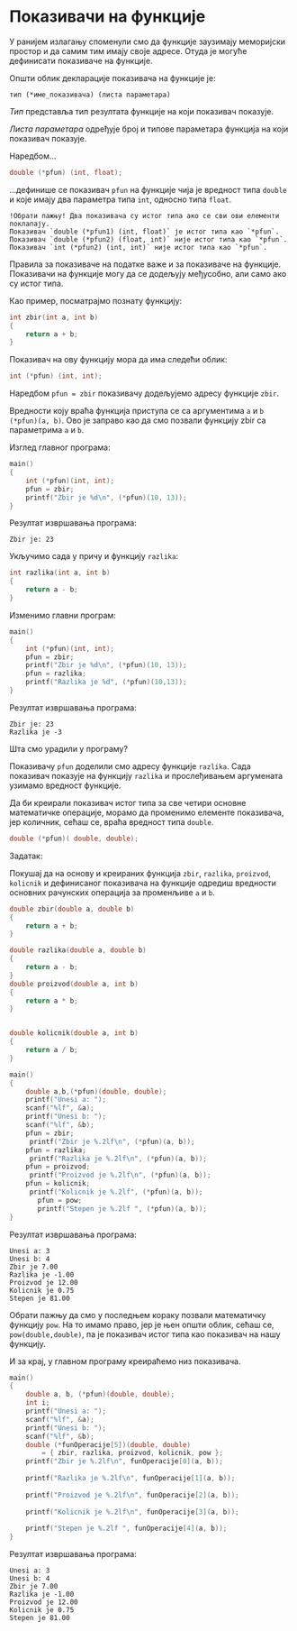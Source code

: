 # Показивачи на функције

У ранијем излагању споменули смо да функције заузимају меморијски простор и да самим
тим имају своје адресе. Отуда је могуће дефинисати показиваче на функције.

Општи облик декларације показивача на функције је:

`тип (*име_показивача) (листа параметара)`

*Тип* представља тип резултата функције на који показивач показује.

*Листа параметара* одређује број и типове параметара функција на који показивач показује.

Наредбом…

```c
double (*pfun) (int, float);
```

…дефинише се показивач `pfun` на функције чија је вредност типа `double` и које имају два
параметра типа `int`, односно типа `float`.

```{infonote}
!Обрати пажњу! Два показивача су истог типа ако се сви ови елементи поклапају.
Показивач `double (*pfun1) (int, float)` је истог типа као `*pfun`.
Показивач `double (*pfun2) (float, int)` није истог типа као `*pfun`.
Показивач `int (*pfun2) (int, int)` није истог типа као `*pfun`.
```

Правила за показиваче на податке важе и за показиваче на функције. Показивачи на
функције могу да се додељују међусобно, али само ако су истог типа.

Као пример, посматрајмо познату функцију:

```c
int zbir(int a, int b)
{
	return a + b;
}
```

Показивач на ову функцију мора да има следећи облик:

```c
int (*pfun) (int, int);
```

Наредбом `pfun = zbir` показивачу додељујемо адресу функције `zbir`.

Вредности коју враћа функција приступа се са аргументима `a` и `b` `(*pfun)(a, b)`.
Ово је заправо као да смо позвали функцију zbir са параметрима `а` и `b`.

Изглед главног програма:

```c
main()
{
	int (*pfun)(int, int);
	pfun = zbir;
	printf("Zbir je %d\n", (*pfun)(10, 13));
}
```

Резултат извршавања програма:

```text
Zbir je: 23
```

Укључимо сада у причу и функцију `razlika`:

```c
int razlika(int a, int b)
{
	return a - b;
}
```

Изменимо главни програм:

```c
main()
{
	int (*pfun)(int, int);
	pfun = zbir;
	printf("Zbir je %d\n", (*pfun)(10, 13));
	pfun = razlika;
	printf("Razlika je %d", (*pfun)(10,13));
}
```

Резултат извршавања програма:

```text
Zbir je: 23
Razlika je -3
```

Шта смо урадили у програму?

Показивачу `pfun` доделили смо адресу функције `razlika`. Сада показивач показује
на функцију `razlika` и прослеђивањем аргумената узимамо вредност функције.

Да би креирали показивач истог типа за све четири основне математичке операције,
морамо да променимо елементе показивача, јер количник, сећаш се, враћа вредност
типа `double`.

```c
double (*pfun)( double, double);
```

Задатак:

Покушај да на основу и креираних функција `zbir`, `razlika`, `proizvod`, `kolicnik` и
дефинисаног показивача на функције одредиш вредности основних рачунских операција за
променљиве `a` и `b`.

```c
double zbir(double a, double b)
{
	return a + b;
}

double razlika(double a, double b)
{
	return a - b;
}
double proizvod(double a, int b)
{
	return a * b;
}


double kolicnik(double a, int b)
{
	return a / b;
}

main()
{
	double a,b,(*pfun)(double, double);
	printf("Unesi a: ");
	scanf("%lf", &a);
	printf("Unesi b: ");
	scanf("%lf", &b);
	pfun = zbir;
	 printf("Zbir je %.2lf\n", (*pfun)(a, b));
	pfun = razlika;
	 printf("Razlika je %.2lf\n", (*pfun)(a, b));
	pfun = proizvod;
	 printf("Proizvod je %.2lf\n", (*pfun)(a, b));
	pfun = kolicnik;
	 printf("Kolicnik je %.2lf", (*pfun)(a, b));
       pfun = pow;
       printf("Stepen je %.2lf ", (*pfun)(a, b));
}
```

Резултат извршавања програма:

```text
Unesi a: 3
Unesi b: 4
Zbir je 7.00
Razlika je -1.00
Proizvod je 12.00
Kolicnik je 0.75
Stepen je 81.00
```

Обрати пажњу да смо у последњем кораку позвали математичку функцију `pow`. На то
имамо право, јер је њен општи облик, сећаш се, `pow(double,double)`, па је показивач
истог типа као показивач на нашу функцију.

И за крај, у главном програму креираћемо низ показивача.

```c
main()
{
	double a, b, (*pfun)(double, double);
	int i;
	printf("Unesi a: ");
	scanf("%lf", &a);
	printf("Unesi b: ");
	scanf("%lf", &b);
	double (*funOperacije[5])(double, double)
		= { zbir, razlika, proizvod, kolicnik, pow };
	printf("Zbir je %.2lf\n", funOperacije[0](a, b));
 
	printf("Razlika je %.2lf\n", funOperacije[1](a, b));
 
	printf("Proizvod je %.2lf\n", funOperacije[2](a, b));
 
	printf("Kolicnik je %.2lf\n", funOperacije[3](a, b));
 
	printf("Stepen je %.2lf ", funOperacije[4](a, b));
}
```

Резултат извршавања програма:

```text
Unesi a: 3
Unesi b: 4
Zbir je 7.00
Razlika je -1.00
Proizvod je 12.00
Kolicnik je 0.75
Stepen je 81.00
```
